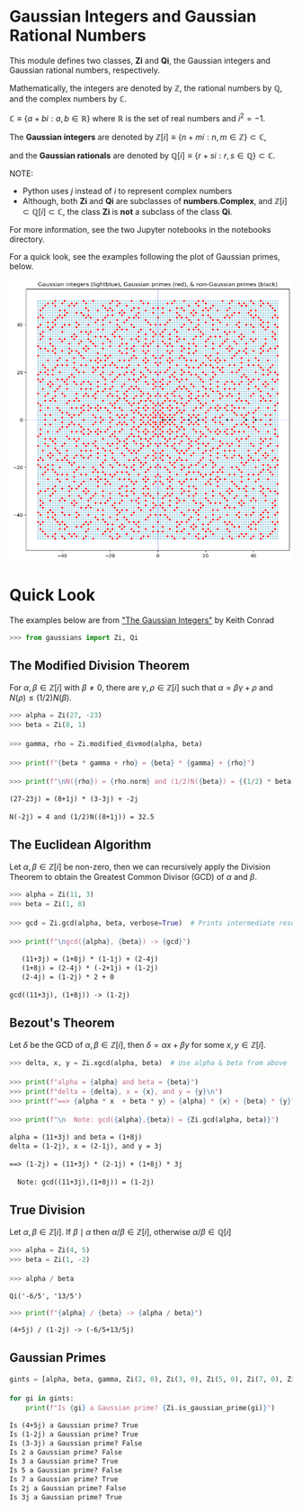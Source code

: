 # Gaussian Integers and Gaussian Rational Numbers

This module defines two classes, **Zi** and **Qi**, the Gaussian integers and Gaussian rational numbers, respectively.

Mathematically, the integers are denoted by $\mathbb{Z}$, the rational numbers by $\mathbb{Q}$, and the complex numbers by $\mathbb{C}$.

$\mathbb{C} \equiv \lbrace a + bi: a, b \in \mathbb{R} \rbrace$ where $\mathbb{R}$ is the set of real numbers and $i^2 = -1$.

The **Gaussian integers** are denoted by $\mathbb{Z}[i] \equiv \lbrace n + mi: n, m \in \mathbb{Z} \rbrace \subset \mathbb{C}$,

and the **Gaussian rationals** are denoted by $\mathbb{Q}[i] \equiv \lbrace r + si: r, s \in \mathbb{Q} \rbrace \subset \mathbb{C}$.

NOTE:

* Python uses $j$ instead of $i$ to represent complex numbers
* Although, both **Zi** and **Qi** are subclasses of **numbers.Complex**, and $\mathbb{Z}[i] \subset \mathbb{Q}[i] \subset \mathbb{C}$, the class **Zi** is **not** a subclass of the class **Qi**.

For more information, see the two Jupyter notebooks in the notebooks directory.

For a quick look, see the examples following the plot of Gaussian primes, below.

![alt text](https://github.com/alreich/gaussian_integers/blob/main/gaussian_integers_plot.png?raw=true)

# Quick Look

The examples below are from ["The Gaussian Integers"](https://kconrad.math.uconn.edu/blurbs/ugradnumthy/Zinotes.pdf) by Keith Conrad


```python
>>> from gaussians import Zi, Qi
```

## The Modified Division Theorem

For $\alpha, \beta \in \mathbb{Z}[i]$ with $\beta \ne 0$, there are $\gamma, \rho \in \mathbb{Z}[i]$ such that $\alpha = \beta \gamma + \rho$ and $N(\rho) \le (1/2)N(\beta)$.


```python
>>> alpha = Zi(27, -23)
>>> beta = Zi(8, 1)

>>> gamma, rho = Zi.modified_divmod(alpha, beta)

>>> print(f"{beta * gamma + rho} = {beta} * {gamma} + {rho}")

>>> print(f"\nN({rho}) = {rho.norm} and (1/2)N({beta}) = {(1/2) * beta.norm}")
```

    (27-23j) = (8+1j) * (3-3j) + -2j
    
    N(-2j) = 4 and (1/2)N((8+1j)) = 32.5


## The Euclidean Algorithm

Let $\alpha, \beta \in \mathbb{Z}[i]$ be non-zero, then we can recursively apply the Division Theorem to obtain the Greatest Common Divisor (GCD) of $\alpha$ and $\beta$.


```python
>>> alpha = Zi(11, 3)
>>> beta = Zi(1, 8)

>>> gcd = Zi.gcd(alpha, beta, verbose=True)  # Prints intermediate results

>>> print(f"\ngcd({alpha}, {beta}) -> {gcd}")
```

       (11+3j) = (1+8j) * (1-1j) + (2-4j)
       (1+8j) = (2-4j) * (-2+1j) + (1-2j)
       (2-4j) = (1-2j) * 2 + 0
    
    gcd((11+3j), (1+8j)) -> (1-2j)


## Bezout's Theorem

Let $\delta$ be the GCD of $\alpha, \beta \in \mathbb{Z}[i]$, then $\delta = \alpha x + \beta y$ for some $x, y \in \mathbb{Z}[i]$.


```python
>>> delta, x, y = Zi.xgcd(alpha, beta)  # Use alpha & beta from above

>>> print(f"alpha = {alpha} and beta = {beta}")
>>> print(f"delta = {delta}, x = {x}, and y = {y}\n")
>>> print(f"==> {alpha * x  + beta * y} = {alpha} * {x} + {beta} * {y}")

>>> print(f"\n  Note: gcd({alpha},{beta}) = {Zi.gcd(alpha, beta)}")
```

    alpha = (11+3j) and beta = (1+8j)
    delta = (1-2j), x = (2-1j), and y = 3j
    
    ==> (1-2j) = (11+3j) * (2-1j) + (1+8j) * 3j
    
      Note: gcd((11+3j),(1+8j)) = (1-2j)


## True Division

Let $\alpha, \beta \in \mathbb{Z}[i]$. If $\beta \mid \alpha$ then $\alpha / \beta \in \mathbb{Z}[i]$, otherwise $\alpha / \beta \in \mathbb{Q}[i]$


```python
>>> alpha = Zi(4, 5)
>>> beta = Zi(1, -2)

>>> alpha / beta
```




    Qi('-6/5', '13/5')




```python
>>> print(f"{alpha} / {beta} -> {alpha / beta}")
```

    (4+5j) / (1-2j) -> (-6/5+13/5j)


## Gaussian Primes


```python
gints = [alpha, beta, gamma, Zi(2, 0), Zi(3, 0), Zi(5, 0), Zi(7, 0), Zi(0, 2), Zi(0, 3)]

for gi in gints:
    print(f"Is {gi} a Gaussian prime? {Zi.is_gaussian_prime(gi)}")
```

    Is (4+5j) a Gaussian prime? True
    Is (1-2j) a Gaussian prime? True
    Is (3-3j) a Gaussian prime? False
    Is 2 a Gaussian prime? False
    Is 3 a Gaussian prime? True
    Is 5 a Gaussian prime? False
    Is 7 a Gaussian prime? True
    Is 2j a Gaussian prime? False
    Is 3j a Gaussian prime? True



```python

```
